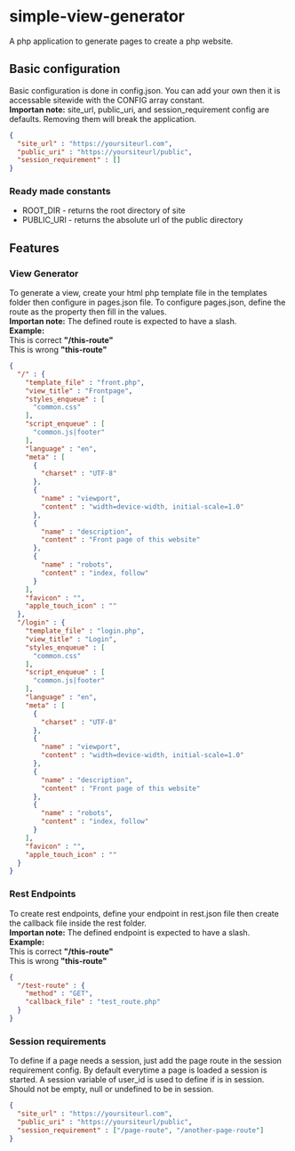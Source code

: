 # simple-view-generator
A php application to generate pages to create a php website.

## Basic configuration
Basic configuration is done in config.json. You can add your own then it is accessable sitewide with the CONFIG array constant. <br>
**Importan note:** site_url, public_uri, and session_requirement config are defaults. Removing them will break the application. <br>

```json
{
  "site_url" : "https://yoursiteurl.com",
  "public_uri" : "https://yoursiteurl/public",
  "session_requirement" : []
}
```

### Ready made constants
* ROOT_DIR - returns the root directory of site
* PUBLIC_URI - returns the absolute url of the public directory

## Features
### View Generator
To generate a view, create your html php template file in the templates folder then configure in pages.json file.
To configure pages.json, define the route as the property then fill in the values. <br>
**Importan note:** The defined route is expected to have a slash. <br>
**Example:** <br>
This is correct  **"/this-route"** <br>
This is wrong  **"this-route"**

```json
{
  "/" : {
    "template_file" : "front.php",
    "view_title" : "Frontpage",
    "styles_enqueue" : [
      "common.css"
    ],
    "script_enqueue" : [
      "common.js|footer"
    ],
    "language" : "en",
    "meta" : [
      {
        "charset" : "UTF-8"
      },
      {
        "name" : "viewport",
        "content" : "width=device-width, initial-scale=1.0"
      },
      {
        "name" : "description",
        "content" : "Front page of this website"
      },
      {
        "name" : "robots",
        "content" : "index, follow"
      }
    ],
    "favicon" : "",
    "apple_touch_icon" : ""
  },
  "/login" : {
    "template_file" : "login.php",
    "view_title" : "Login",
    "styles_enqueue" : [
      "common.css"
    ],
    "script_enqueue" : [
      "common.js|footer"
    ],
    "language" : "en",
    "meta" : [
      {
        "charset" : "UTF-8"
      },
      {
        "name" : "viewport",
        "content" : "width=device-width, initial-scale=1.0"
      },
      {
        "name" : "description",
        "content" : "Front page of this website"
      },
      {
        "name" : "robots",
        "content" : "index, follow"
      }
    ],
    "favicon" : "",
    "apple_touch_icon" : ""
  }
}
```

### Rest Endpoints
To create rest endpoints, define your endpoint in rest.json file then create the callback file inside the rest folder. <br>
**Importan note:** The defined endpoint is expected to have a slash. <br>
**Example:** <br>
This is correct  **"/this-route"** <br>
This is wrong  **"this-route"**

```json
{
  "/test-route" : {
    "method" : "GET",
    "callback_file" : "test_route.php"
  }
}
```

### Session requirements
To define if a page needs a session, just add the page route in the session requirement config. By default everytime a page is loaded a session is started. A session variable of user_id is used to define if is in session. Should not be empty, null or undefined to be in session.

```json
{
  "site_url" : "https://yoursiteurl.com",
  "public_uri" : "https://yoursiteurl/public",
  "session_requirement" : ["/page-route", "/another-page-route"]
}
```